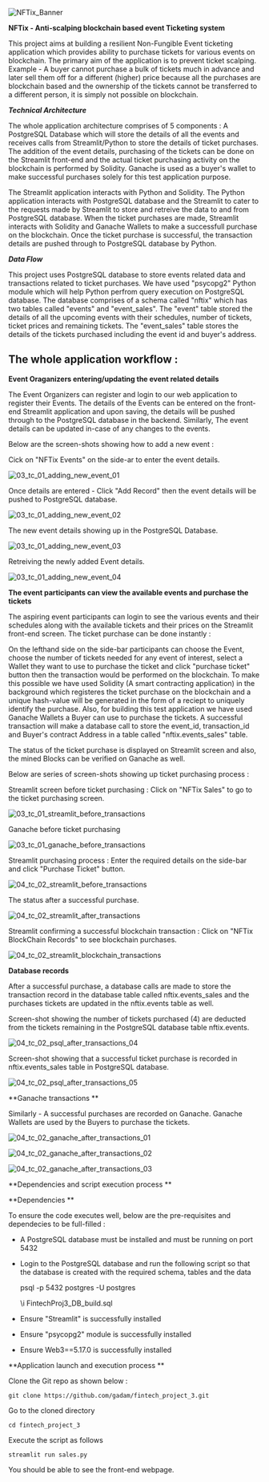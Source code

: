
![NFTix_Banner](https://user-images.githubusercontent.com/112692272/223023428-74b07d70-50c6-443d-9c3b-78d04fcc4672.png)

**NFTix - Anti-scalping blockchain based event Ticketing system**

This project aims at building a resilient Non-Fungible Event ticketing application which provides ability to purchase tickets for various events on blockchain. The primary aim of the application is to prevent ticket scalping. Example - A buyer cannot purchase a bulk of tickets much in advance and later sell them off for a different (higher) price because all the purchases are blockchain based and the ownership of the tickets cannot be transferred to a different person, it is simply not possible on blockchain. 

***Technical Architecture***

The whole application architecture comprises of 5 components : A PostgreSQL Database which will store the details of all the events and receives calls from Streamlit/Python to store the details of ticket purchases. The addition of the event details, purchasing of the tickets can be done on the Streamlit front-end and the actual ticket purchasing activity on the blockchain is performed by Solidity. Ganache is used as a buyer's wallet to make successful purchases solely for this test application purpose.

The Streamlit application interacts with Python and Solidity. The Python application interacts with PostgreSQL database and the Streamlit to cater to the requests made by Streamlit to store and retreive the data to and from PostgreSQL database. When the ticket purchases are made, Streamlit interacts with Solidity and Ganache Wallets to make a successfull purchase on the blockchain. Once the ticket purchase is successful, the transaction details are pushed through to PostgreSQL database by Python.

***Data Flow***

This project uses PostgreSQL database to store events related data and transactions related to ticket purchases. We have used "psycopg2" Python module which will help Python perfrom query execution on PostgreSQL database. The database comprises of a schema called "nftix" which has two tables called "events" and "event_sales". The "event" table stored the details of all the upcoming events with their schedules, number of tickets, ticket prices and remaining tickets. The "event_sales" table stores the details of the tickets purchased including the event id and buyer's address.

## The whole application workflow :

**Event Oraganizers entering/updating the event related details**

The Event Organizers can register and login to our web application to register their Events. The details of the Events can be entered on the front-end Streamlit application and upon saving, the details will be pushed through to the PostgreSQL database in the backend. Similarly, The event details can be updated in-case of any changes to the events.

Below are the screen-shots showing how to add a new event :

Cick on "NFTix Events" on the side-ar to enter the event details.

![03_tc_01_adding_new_event_01](https://user-images.githubusercontent.com/112692272/223017198-17eb5472-7b50-4178-bcb5-5d81acfe9001.png)

Once details are entered - Click "Add Record" then the event details will be pushed to PostgreSQL database.

![03_tc_01_adding_new_event_02](https://user-images.githubusercontent.com/112692272/223017223-956c1935-6fdf-42b7-960a-7f9d31df8b51.png)

The new event details showing up in the PostgreSQL Database.

![03_tc_01_adding_new_event_03](https://user-images.githubusercontent.com/112692272/223017249-d64c1222-b3e5-4514-a25c-eddbfc507d92.png)

Retreiving the newly added Event details.

![03_tc_01_adding_new_event_04](https://user-images.githubusercontent.com/112692272/223017282-bb5d6bb6-11f0-4d31-b7c4-c0c861a0f0fc.png)


**The event participants can view the available events and purchase the tickets**

The aspiring event participants can login to see the various events and their schedules along with the available tickets and their prices on the Streamlit front-end screen. The ticket purchase can be done instantly :

On the lefthand side on the side-bar participants can choose the Event, choose the number of tickets needed for any event of interest, select a Wallet they want to use to purchase the ticket and click "purchase ticket" button then the transaction would be performed on the blockchain. To make this possible we have used Solidity (A smart contracting application) in the background which registeres the ticket purchase on the blockchain and a unique hash-value will be generated in the form of a reciept to uniquely identify the purchase. Also, for building this test application we have used Ganache Wallets a Buyer can use to purchase the tickets. A successful transaction will make a database call to store the event_id, transaction_id and Buyer's contract Address in a table called "nftix.events_sales" table.

The status of the ticket purchase is displayed on Streamlit screen and also, the mined Blocks can be verified on Ganache as well.

Below are series of screen-shots showing up ticket purchasing process :

Streamlit screen before ticket purchasing : Click on "NFTix Sales" to go to the ticket purchasing screen.

![03_tc_01_streamlit_before_transactions](https://user-images.githubusercontent.com/112692272/223025083-c2b40585-5552-44b4-aa8b-cab992ca193d.png)

Ganache before ticket purchasing

![03_tc_01_ganache_before_transactions](https://user-images.githubusercontent.com/112692272/223025217-f93eb6e0-72bf-46f0-b172-1e8dddadbdc4.png)

Streamlit purchasing process : Enter the required details on the side-bar and click "Purchase Ticket" button.

![04_tc_02_streamlit_before_transactions](https://user-images.githubusercontent.com/112692272/223025301-4ffaf223-f5e2-4b47-82eb-55d8b0373200.png)

The status after a successful purchase.

![04_tc_02_streamlit_after_transactions](https://user-images.githubusercontent.com/112692272/223025466-4c963b83-b786-4079-b7c3-c000aa04abb1.png)

Streamlit confirming a successful blockchain transaction : Click on "NFTix BlockChain Records" to see blockchain purchases.

![04_tc_02_streamlit_blockchain_transactions](https://user-images.githubusercontent.com/112692272/223025525-f97d68c1-5db0-46e9-bdd7-43d6a8943777.png)

**Database records**

After a successful purchase, a database calls are made to store the transaction record in the database table called nftix.events_sales and the purchases tickets are updated in the nftix.events table as well.

Screen-shot showing the number of tickets purchased (4) are deducted from the tickets remaining in the PostgreSQL database table nftix.events.

![04_tc_02_psql_after_transactions_04](https://user-images.githubusercontent.com/112692272/223025866-e90fbbe1-4057-4c7b-9701-2ef9a8cbd210.png)

Screen-shot showing that a successful ticket purchase is recorded in nftix.events_sales table in PostgreSQL database.

![04_tc_02_psql_after_transactions_05](https://user-images.githubusercontent.com/112692272/223025925-a7f840f6-34d9-4747-87a6-efa4a951e6bf.png)

**Ganache transactions
**

Similarly - A successful purchases are recorded on Ganache. Ganache Wallets are used by the Buyers to purchase the tickets.

![04_tc_02_ganache_after_transactions_01](https://user-images.githubusercontent.com/112692272/223025734-887c093d-2eef-4853-a4b3-58cd03e881fb.png)

![04_tc_02_ganache_after_transactions_02](https://user-images.githubusercontent.com/112692272/223025759-c4366551-9ab2-41bc-b953-972b1378d908.png)

![04_tc_02_ganache_after_transactions_03](https://user-images.githubusercontent.com/112692272/223025780-295fb794-cbfc-45b3-b104-4f7f0d9829fa.png)


**Dependencies and script execution process
**

**Dependencies
**

To ensure the code executes well, below are the pre-requisites and dependecies to be full-filled :

- A PostgreSQL database must be installed and must be running on port 5432
- Login to the PostgreSQL database and run the following script so that the database is created with the required schema, tables and the data

    psql -p 5432 postgres -U postgres

    \i FintechProj3_DB_build.sql

- Ensure "Streamlit" is successfully installed
- Ensure "psycopg2" module is successfully installed
- Ensure Web3==5.17.0 is successfully installed

**Application launch and execution process
**

Clone the Git repo as shown below :

    git clone https://github.com/gadam/fintech_project_3.git

Go to the cloned directory

    cd fintech_project_3

Execute the script as follows

    streamlit run sales.py

You should be able to see the front-end webpage.






